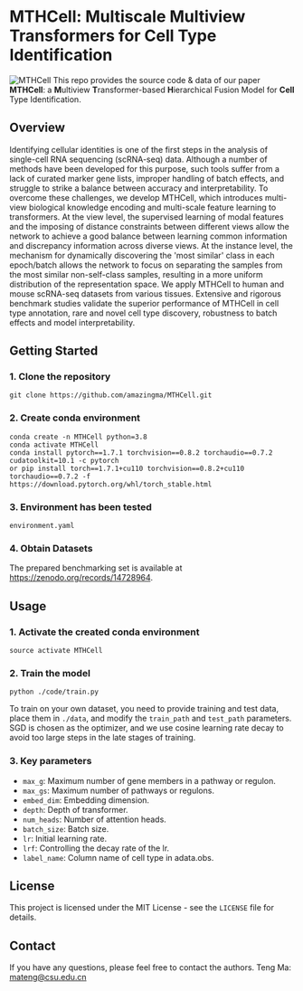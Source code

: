 # MTHCell: Multiscale Multiview Transformers for Cell Type Identification
![MTHCell](https://github.com/amazingma/MTHCell/blob/main/figures/model.png)
This repo provides the source code & data of our paper **MTHCell**: a **M**ultiview **T**ransformer-based **H**ierarchical Fusion Model for **Cell** Type Identification.

## Overview
Identifying cellular identities is one of the first steps in the analysis of single-cell RNA sequencing (scRNA-seq) data. Although a number of methods have been developed for this purpose, such tools suffer from a lack of curated marker gene lists, improper handling of batch effects, and struggle to strike a balance between accuracy and interpretability. To overcome these challenges, we develop MTHCell, which introduces multi-view biological knowledge encoding and multi-scale feature learning to transformers. At the view level, the supervised learning of modal features and the imposing of distance constraints between different views allow the network to achieve a good balance between learning common information and discrepancy information across diverse views. At the instance level, the mechanism for dynamically discovering the 'most similar' class in each epoch/batch allows the network to focus on separating the samples from the most similar non-self-class samples, resulting in a more uniform distribution of the representation space. We apply MTHCell to human and mouse scRNA-seq datasets from various tissues. Extensive and rigorous benchmark studies validate the superior performance of MTHCell in cell type annotation, rare and novel cell type discovery, robustness to batch effects and model interpretability.
## Getting Started
### 1. Clone the repository
```
git clone https://github.com/amazingma/MTHCell.git
```
### 2. Create conda environment
```
conda create -n MTHCell python=3.8
conda activate MTHCell
conda install pytorch==1.7.1 torchvision==0.8.2 torchaudio==0.7.2 cudatoolkit=10.1 -c pytorch
or pip install torch==1.7.1+cu110 torchvision==0.8.2+cu110 torchaudio==0.7.2 -f https://download.pytorch.org/whl/torch_stable.html
```
### 3. Environment has been tested
`environment.yaml`
### 4. Obtain Datasets
The prepared benchmarking set is available at https://zenodo.org/records/14728964.

## Usage
### 1. Activate the created conda environment
```
source activate MTHCell
```
### 2. Train the model
```
python ./code/train.py
```
To train on your own dataset, you need to provide training and test data, place them in `./data`, and modify the `train_path` and `test_path` parameters. SGD is chosen as the optimizer, and we use cosine learning rate decay to avoid too large steps in the late stages of training.
### 3. Key parameters
* `max_g`: Maximum number of gene members in a pathway or regulon.<br/>
* `max_gs`: Maximum number of pathways or regulons.<br/>
* `embed_dim`: Embedding dimension.<br/>
* `depth`: Depth of transformer.<br/>
* `num_heads`: Number of attention heads.<br/>
* `batch_size`: Batch size.<br/>
* `lr`: Initial learning rate.<br/>
* `lrf`: Controlling the decay rate of the lr.<br/>
* `label_name`: Column name of cell type in adata.obs.

## License
This project is licensed under the MIT License - see the `LICENSE` file for details.

## Contact
If you have any questions, please feel free to contact the authors.
Teng Ma: mateng@csu.edu.cn
